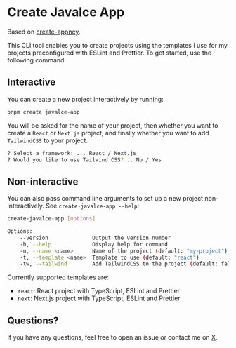 # Create Javalce App

Based on [create-appncy](https://github.com/goncy/create-appncy).

This CLI tool enables you to create projects using the templates I use for my projects preconfigured with ESLint and Prettier. To get started, use the following command:

## Interactive

You can create a new project interactively by running:

```bash
pnpm create javalce-app
```

You will be asked for the name of your project, then whether you want to create a `React` or `Next.js` project, and finally whether you want to add `TailwindCSS` to your project.

```bash
? Select a framework: ... React / Next.js
? Would you like to use Tailwind CSS? .. No / Yes
```

## Non-interactive

You can also pass command line arguments to set up a new project non-interactively. See `create-javalce-app --help`:

```bash
create-javalce-app [options]

Options:
    --version              Output the version number
    -h, --help             Display help for command
    -n, --name <name>      Name of the project (default: "my-project")
    -t, --template <name>  Template to use (default: "react")
    -tw, --tailwind        Add TailwindCSS to the project (default: false)
```

Currently supported templates are:

- `react`: React project with TypeScript, ESLint and Prettier
- `next`: Next.js project with TypeScript, ESLint and Prettier

## Questions?

If you have any questions, feel free to open an issue or contact me on [X](https://x.com/javalce29).
